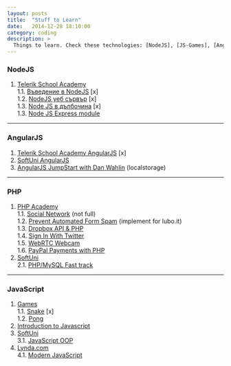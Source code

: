 ```yaml
---
layout: posts
title:  "Stuff to Learn"
date:   2014-12-28 18:10:00
category: coding
description: >
  Things to learn. Check these technologies: [NodeJS], [JS-Games], [AngularJS], [PHP Academy]
---
```


### NodeJS

1. [Telerik School Academy](https://www.youtube.com/playlist?list=PLF4lVL1sPDSmiF3qBNkxOcAQOsGFMJhSd)  
1.1. [Въведение в NodeJS](https://www.youtube.com/watch?v=kqhTrYr0lOw) [x]  
1.2. [NodeJS уеб сървър](https://www.youtube.com/watch?v=OQM7HptXBXA) [x]  
1.3. [Node JS в дълбочина](https://www.youtube.com/watch?v=qlNz_mrPni0&index=3&list=PLF4lVL1sPDSmiF3qBNkxOcAQOsGFMJhSd) [x]  
1.3. [Node JS Express module](http://youtu.be/tv3DsYIxU8c?t=1h37m36s)

---

### AngularJS

1. [Telerik School Academy AngularJS](https://www.youtube.com/playlist?list=PLF4lVL1sPDSnvKV5AedV0W47R6GCSfy0Y) [x]  
2. [SoftUni AngularJS](https://www.youtube.com/playlist?list=PLlcYRzEHmgNmb6W8uo8JY85z2yeXgeC1M)  
3. [AngularJS JumpStart with Dan Wahlin](#) (localstorage)  

---

### PHP

1. [PHP Academy](https://www.youtube.com/channel/UCpOIUW62tnJTtpWFABxWZ8g)  
1.1. [Social Network](https://www.youtube.com/playlist?list=PLfdtiltiRHWEGcgVaEZQGoCNN4ye-5Hrc)  (not full)  
1.2. [Prevent Automated Form Spam](https://www.youtube.com/watch?v=rYBomZIzrS4) (implement for lubo.it)  
1.3. [Dropbox API & PHP](https://www.youtube.com/playlist?list=PLfdtiltiRHWGOceoK3I3LrDL6x8mM0Ipb)  
1.4. [Sign In With Twitter](https://www.youtube.com/playlist?list=PLfdtiltiRHWHRMnQjPn9G2c1_mbdST9Ao)  
1.5. [WebRTC Webcam](https://www.youtube.com/playlist?list=PLfdtiltiRHWHfAjJVDX0N7JSVBatb8ERF)  
1.6. [PayPal Payments with PHP](https://www.youtube.com/playlist?list=PLfdtiltiRHWE_c8jjW5OeweL1c_8uqcnW)  
2. [SoftUni](#)  
2.1. [PHP/MySQL Fast track](https://www.youtube.com/playlist?list=PLlcYRzEHmgNnEp3_R64YfsmUqVWwKjke1) 

---

### JavaScript

1. [Games](https://www.youtube.com/playlist?list=PLDu4C7CHISoKbi-do2VKUfS6cv36C57y4)  
1.1. [Snake](https://www.youtube.com/watch?v=uU5YPIvJ24Y) [x]  
1.2. [Pong](https://www.youtube.com/watch?v=KApAJhkkqkA)  
2. [Introduction to Javascript](https://www.youtube.com/playlist?list=PLF343117DF6341CA7) 
3. [SoftUni](#)  
3.1. [JavaScript OOP](https://www.youtube.com/playlist?list=PLlcYRzEHmgNk9JgFU7tXEAPcZX71oNXx6)  
4. [Lynda.com](http://www.lynda.com/)    
4.1. [Modern JavaScript](http://www.lynda.com/SharedPlaylist/0a5348d96ae04fb48690a5137ccadced)  
